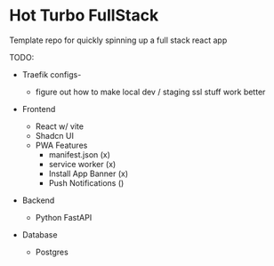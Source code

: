 # Hot Turbo FullStack
Template repo for quickly spinning up a full stack react app

TODO:
* Traefik configs-
    * figure out how to make local dev / staging ssl stuff work better

* Frontend
    * React w/ vite
    * Shadcn UI
    * PWA Features
        * manifest.json (x)
        * service worker (x)
        * Install App Banner (x)
        * Push Notifications ()
* Backend
    * Python FastAPI
* Database
    * Postgres
